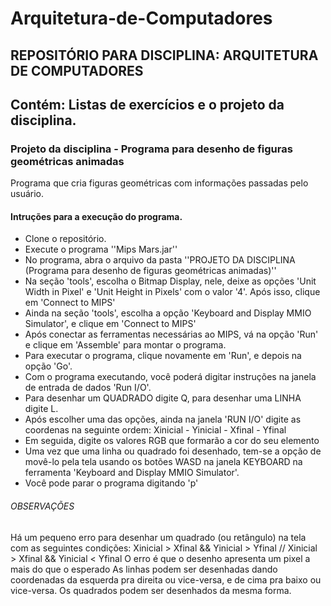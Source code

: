 # Arquitetura-de-Computadores
## REPOSITÓRIO PARA DISCIPLINA: ARQUITETURA DE COMPUTADORES
## Contém: Listas de exercícios e o projeto da disciplina.


### Projeto da disciplina - Programa para desenho de figuras geométricas animadas

Programa que cria figuras geométricas com informações passadas pelo usuário. 

#### Intruções para a execução do programa.
- Clone o repositório.
- Execute o programa ''Mips Mars.jar''
- No programa, abra o arquivo da pasta ''PROJETO DA DISCIPLINA (Programa para desenho de figuras geométricas animadas)''
- Na seção 'tools', escolha o Bitmap Display, nele, deixe as opções 'Unit Width in Pixel' e 'Unit Height in Pixels' com o valor '4'. Após isso, clique em 'Connect to MIPS'
- Ainda na seção 'tools', escolha a opção 'Keyboard and Display MMIO Simulator', e clique em 'Connect to MIPS'
- Após conectar as ferramentas necessárias ao MIPS, vá na opção 'Run' e clique em 'Assemble' para montar o programa.
- Para executar o programa, clique novamente em 'Run', e depois na opção 'Go'.
- Com o programa executando, você poderá digitar instruções na janela de entrada de dados 'Run I/O'.
- Para desenhar um QUADRADO digite Q, para desenhar uma LINHA digite L.
- Após escolher uma das opções, ainda na janela 'RUN I/O' digite as coordenas na seguinte ordem: Xinicial - Yinicial - Xfinal - Yfinal
- Em seguida, digite os valores RGB que formarão a cor do seu elemento
- Uma vez que uma linha ou quadrado foi desenhado, tem-se a opção de movê-lo pela tela usando os botões WASD na janela KEYBOARD na ferramenta  'Keyboard and Display MMIO Simulator'.
- Você pode parar o programa digitando 'p'
###### OBSERVAÇÕES
Há um pequeno erro para desenhar um quadrado (ou retângulo) na tela com as seguintes condições: Xinicial > Xfinal && Yinicial > Yfinal  // Xinicial > Xfinal && Yinicial < Yfinal
O erro é que o desenho apresenta um pixel a mais do que o esperado
As linhas podem ser desenhadas dando coordenadas da esquerda pra direita ou vice-versa, e de cima pra baixo ou vice-versa. Os quadrados podem ser desenhados da mesma forma.
